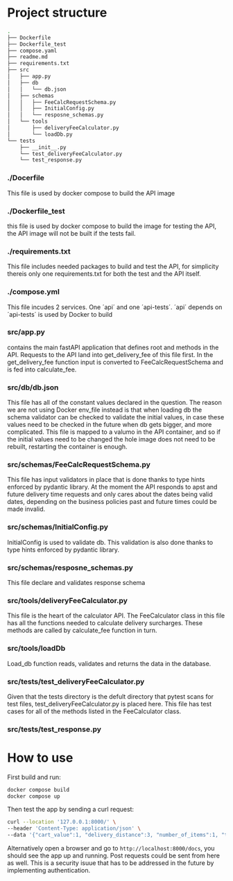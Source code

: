 # Project structure

```bash
.
├── Dockerfile
├── Dockerfile_test
├── compose.yaml
├── readme.md
├── requirements.txt
├── src
│   ├── app.py
│   ├── db
│   │   └── db.json
│   ├── schemas
│   │   ├── FeeCalcRequestSchema.py
│   │   ├── InitialConfig.py
│   │   └── resposne_schemas.py
│   └── tools
│       ├── deliveryFeeCalculator.py
│       └── loadDb.py
└── tests
    ├── __init__.py
    └── test_deliveryFeeCalculator.py
    └── test_response.py
```


### ./Docerfile
This file is used by docker compose to build the API image

### ./Dockerfile_test
this file is used by docker compose to build the image for testing the API, the API image will not be built if the tests fail.

### ./requirements.txt
This file includes needed packages to build and test the API, for simplicity thereis only one requirements.txt for both the test and the API itself.

### ./compose.yml
This file incudes 2 services. One ´api´ and one ´api-tests´. ´api´ depends on ´api-tests´ is used by Docker to build 

### src/app.py
contains the main fastAPI application that defines root and methods in the API. Requests to the API land into get_delivery_fee of this file first. In the get_delivery_fee function input is converted to FeeCalcRequestSchema and is fed into calculate_fee.

### src/db/db.json
This file has all of the constant values declared in the question. The reason we are not using Docker env_file instead is that when loading db the schema validator can be checked to validate the initial values, in case these values need to be checked in the future when db gets bigger, and more complicated. This file is mapped to a valumo in the API container, and so if the initial values need to be changed the hole image does not need to be rebuilt, restarting the container is enough.

### src/schemas/FeeCalcRequestSchema.py
This file has input validators in place that is done thanks to type hints enforced by pydantic library. At the moment the API responds to apst and future delivery time requests and only cares about the dates being valid dates, depending on the business policies past and future times could be made invalid.

### src/schemas/InitialConfig.py
InitialConfig is used to validate db. This validation is also done thanks to type hints enforced by pydantic library.

### src/schemas/resposne_schemas.py
This file declare and validates response schema

### src/tools/deliveryFeeCalculator.py
This file is the heart of the calculator API. The FeeCalculator class in this file has all the functions needed to calculate delivery surcharges. These methods are called by calculate_fee function in turn.

### src/tools/loadDb
Load_db function reads, validates and returns the data in the database.

### src/tests/test_deliveryFeeCalculator.py
Given that the tests directory is the defult directory that pytest scans for test files, test_deliveryFeeCalculator.py is placed here. This file has test cases for all of the methods listed in the FeeCalculator class.  

### src/tests/test_response.py


# How to use
First build and run:
```bash
docker compose build
docker compose up
```
Then test the app by sending a curl request:
```bash
curl --location '127.0.0.1:8000/' \
--header 'Content-Type: application/json' \
--data '{"cart_value":1, "delivery_distance":3, "number_of_items":1, "time": "2024-05-22T12:23:04Z"}'
```
Alternatively open a browser and go to ``` http://localhost:8000/docs ```,  you should see the app up and running. Post requests could be sent from here as well. This is a security isuue that has to be addressed in the future by implementing authentication.